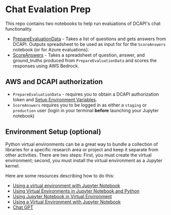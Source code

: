 # Chat Evalation Prep

This repo contains two notebooks to help run evaluations of DCAPI's chat functionality. 

- [PrepareEvaluationData](PrepareEvaluationData.ipynb) - Takes a list of questions and gets answers from DCAPI. Outputs spreadsheet to be used as input for for the `ScoreAnswers` notebook (or for Azure evaluations).
- [ScoreAnswers](ScoreAnswers.ibynb) - Takes a spreadsheet of question, answer, and ground_truths produced from `PrepareEvaluationData` and scores the responses using AWS Bedrock.

## AWS and DCAPI authorization

- `PrepareEvaluationData` - requires you to obtain a DCAPI authorization token and [Setup Environment Variables](PrepareEvaluationData.ipynb#Setup-Environment-Variables). 
- `ScoreAnswers` requires you to be logged in as either a `staging` or `production` user (login in your terminal **__before__** launching your Jupyter notebook)


## Environment Setup (optional)

Python virtual environments can be a great way to bundle a collection of libraries for a specific research area or project and keep it separate from other activities.
There are two steps: First, you must create the virtual environment; second, you must install the virtual environment as a Jupyter kernel.

Here are some resources describing how to do this: 
 - [Using a virtual environment with Jupyter Notebook](https://docs.support.arc.umich.edu/python/jupyter_virtualenv/)
 - [Using Virtual Environments in Jupyter Notebook and Python](https://janakiev.com/blog/jupyter-virtual-envs/)
 - [Using Jupyter Notebook in Virtual Environment](https://www.geeksforgeeks.org/using-jupyter-notebook-in-virtual-environment/)
 - [Using a Virtual Environment with Jupyter Notebook](https://www.uvm.edu/vacc/kb/knowledge-base/virtual-environments-in-jupyter-notebook/)
 - [Chat GPT](https://chat.openai.com/)
